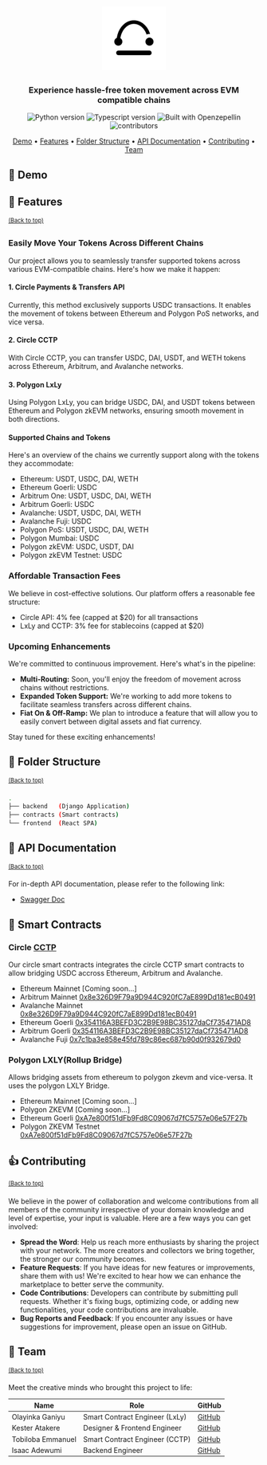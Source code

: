 <h1 align="center">
    <br>
    <a href="https://bridgebloc.vercel.app">
        <img src="./.github/bridgebloc.png" alt="Bridgebloc logo" />
    </a>
    <br>
</h1>

<h3 align="center">Experience hassle-free token movement across EVM compatible chains</h3>

<p align="center">
    <img src="https://img.shields.io/badge/Python-3.11+-1f425f.svg?style=for-the-badge&logo=python" alt="Python version">
    <img src="https://img.shields.io/badge/TypeScript-007ACC?style=for-the-badge&logo=typescript&logoColor=white" alt="Typescript version">
    <img src="https://img.shields.io/badge/built%20with-OpenZeppelin-3677FF?style=for-the-badge" alt="Built with Openzepellin">
    <img src="https://img.shields.io/github/contributors/prettyirrelevant/bridgebloc?style=for-the-badge" alt="contributors">
</p>

<p align="center">
    <a href="#-demo">Demo</a> •
    <a href="#-features">Features</a> •
    <a href="#-folder-structure">Folder Structure</a> •
    <a href="#-api-documentation">API Documentation</a> •
    <a href="#-contributing">Contributing</a> •
    <a href="#-team">Team</a>
</p>

## 🎥 Demo

[//]: # ([![Watch the video]&#40;https://img.youtube.com/vi/zV8lfBa39q8/maxresdefault.jpg&#41;]&#40;https://youtu.be/zV8lfBa39q8&#41;)


## 🎯 Features
<sup>[(Back to top)](#------------------------)</sup>

### Easily Move Your Tokens Across Different Chains

Our project allows you to seamlessly transfer supported tokens across various EVM-compatible chains.
Here's how we make it happen:

#### 1. Circle Payments & Transfers API

Currently, this method exclusively supports USDC transactions.
It enables the movement of tokens between Ethereum and Polygon PoS networks, and vice versa.

#### 2. Circle CCTP

With Circle CCTP, you can transfer USDC, DAI, USDT, and WETH tokens across Ethereum, Arbitrum, and Avalanche networks.

#### 3. Polygon LxLy

Using Polygon LxLy, you can bridge USDC, DAI, and USDT tokens between Ethereum and Polygon zkEVM networks,
ensuring smooth movement in both directions.

#### Supported Chains and Tokens

Here's an overview of the chains we currently support along with the tokens they accommodate:

- Ethereum: USDT, USDC, DAI, WETH
- Ethereum Goerli: USDC
- Arbitrum One: USDT, USDC, DAI, WETH
- Arbitrum Goerli: USDC
- Avalanche: USDT, USDC, DAI, WETH
- Avalanche Fuji: USDC
- Polygon PoS: USDT, USDC, DAI, WETH
- Polygon Mumbai: USDC
- Polygon zkEVM: USDC, USDT, DAI
- Polygon zkEVM Testnet: USDC

### Affordable Transaction Fees

We believe in cost-effective solutions. Our platform offers a reasonable fee structure:

- Circle API: 4% fee (capped at $20) for all transactions
- LxLy and CCTP: 3% fee for stablecoins (capped at $20)

### Upcoming Enhancements

We're committed to continuous improvement. Here's what's in the pipeline:

- **Multi-Routing:** Soon, you'll enjoy the freedom of movement across chains without restrictions.
- **Expanded Token Support:** We're working to add more tokens to facilitate seamless transfers across different chains.
- **Fiat On & Off-Ramp:** We plan to introduce a feature that will allow you to easily convert between digital assets and fiat currency.

Stay tuned for these exciting enhancements!


## 🌵 Folder Structure
<sup>[(Back to top)](#------------------------)</sup>

```sh
.
├── backend   (Django Application)
├── contracts (Smart contracts)
└── frontend  (React SPA)
```


## 📜 API Documentation
<sup>[(Back to top)](#------------------------)</sup>

For in-depth API documentation, please refer to the following link:
- [Swagger Doc](https://bridgebloc-api-eb9bd3c3ed18.herokuapp.com/api/docs)


## 🤖 Smart Contracts

### Circle [CCTP](https://developers.circle.com/stablecoin/docs/cctp-getting-started)
Our circle smart contracts integrates the circle CCTP smart contracts to allow bridging USDC accross
Ethereum, Arbitrum and Avalanche.
- Ethereum Mainnet [Coming soon...]
- Arbitrum Mainnet [0x8e326D9F79a9D944C920fC7aE899Dd181ecB0491](https://arbiscan.io/address/0x8e326D9F79a9D944C920fC7aE899Dd181ecB0491)
- Avalanche Mainnet [0x8e326D9F79a9D944C920fC7aE899Dd181ecB0491](https://snowtrace.io/address/0x8e326d9f79a9d944c920fc7ae899dd181ecb0491)
- Ethereum Goerli [0x354116A3BEFD3C2B9E98BC35127daCf735471AD8](https://goerli.etherscan.io/address/0x354116A3BEFD3C2B9E98BC35127daCf735471AD8)
- Arbitrum Goerli [0x354116A3BEFD3C2B9E98BC35127daCf735471AD8](https://goerli.arbiscan.io/address/0x354116A3BEFD3C2B9E98BC35127daCf735471AD8)
- Avalanche Fuji [0x7c1ba3e858e45fd789c86ec687b90d0f932679d0](https://testnet.snowtrace.io/address/0x7c1ba3e858e45fd789c86ec687b90d0f932679d0)


### Polygon LXLY(Rollup Bridge)
Allows bridging assets from ethereum to polygon zkevm and vice-versa. It uses the polygon LXLY Bridge.
- Ethereum Mainnet [Coming soon...]
- Polygon ZKEVM [Coming soon...]
- Ethereum Goerli [0xA7e800f51dFb9Fd8C09067d7fC5757e06e57F27b](https://goerli.etherscan.io/address/0xA7e800f51dFb9Fd8C09067d7fC5757e06e57F27b)
- Polygon ZKEVM Testnet [0xA7e800f51dFb9Fd8C09067d7fC5757e06e57F27b](https://testnet-zkevm.polygonscan.com/address/0xA7e800f51dFb9Fd8C09067d7fC5757e06e57F27b)
## 👍 Contributing
<sup>[(Back to top)](#------------------------)</sup>

We believe in the power of collaboration and welcome contributions from all members of the community irrespective of your domain knowledge and level of expertise,
your input is valuable.
Here are a few ways you can get involved:

- **Spread the Word**: Help us reach more enthusiasts by sharing the project with your network. The more creators and collectors we bring together, the stronger our community becomes.
- **Feature Requests**: If you have ideas for new features or improvements, share them with us! We're excited to hear how we can enhance the marketplace to better serve the community.
- **Code Contributions**: Developers can contribute by submitting pull requests. Whether it's fixing bugs, optimizing code, or adding new functionalities, your code contributions are invaluable.
- **Bug Reports and Feedback**: If you encounter any issues or have suggestions for improvement, please open an issue on GitHub.


## 👥 Team
<sup>[(Back to top)](#------------------------)</sup>

Meet the creative minds who brought this project to life:

| **Name**            | **Role**                       | **GitHub**                                    |
|---------------------|--------------------------------|-----------------------------------------------|
| Olayinka Ganiyu     | Smart Contract Engineer (LxLy) | [GitHub](https://github.com/Jaybee020)        |
| Kester Atakere      | Designer & Frontend Engineer   | [GitHub](https://github.com/codergon)         |
| Tobiloba Emmanuel   | Smart Contract Engineer (CCTP) | [GitHub](https://github.com/Tee-py)           |
| Isaac Adewumi       | Backend Engineer               | [GitHub](https://github.com/prettyirrelevant) |

